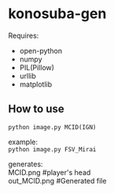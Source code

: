 # konosuba-gen  
Requires:
 - open-python
 - numpy
 - PIL(Pillow)
 - urllib
 - matplotlib
 
 ## How to use  
 `python image.py MCID(IGN)`

example:  
`python image.py FSV_Mirai`

generates:  
MCID.png #player's head   
out_MCID.png #Generated file  
